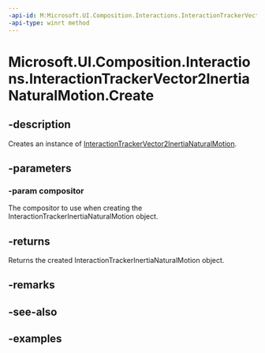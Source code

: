 ```yaml
---
-api-id: M:Microsoft.UI.Composition.Interactions.InteractionTrackerVector2InertiaNaturalMotion.Create(Microsoft.UI.Composition.Compositor)
-api-type: winrt method
---
```


<!-- Method syntax.
public InteractionTrackerVector2InertiaNaturalMotion InteractionTrackerVector2InertiaNaturalMotion.Create(Compositor compositor)
-->

# Microsoft.UI.Composition.Interactions.InteractionTrackerVector2InertiaNaturalMotion.Create

## -description

Creates an instance of [InteractionTrackerVector2InertiaNaturalMotion](interactiontrackervector2inertianaturalmotion.md).

## -parameters
### -param compositor

The compositor to use when creating the InteractionTrackerInertiaNaturalMotion object.

## -returns

Returns the created InteractionTrackerInertiaNaturalMotion object.

## -remarks

## -see-also

## -examples

